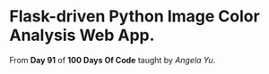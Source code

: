 # Flask-driven Python Image Color Analysis Web App.

From **Day 91** of **100 Days Of Code** taught by _Angela Yu_.
